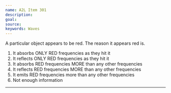 ```yaml
---
name: A2L Item 301
description: 
goal: 
source: 
keywords: Waves
---
```


A particular object appears to be red. The reason it appears red is.

1. It absorbs ONLY RED frequencies as they hit it
2. It reflects ONLY RED frequencies as they hit it
3. It absorbs RED frequencies MORE than any other frequencies
4. It reflects RED frequencies MORE than any other frequencies
5. It emits RED frequencies more than any other frequencies
6. Not enough information


<hr/>


